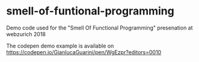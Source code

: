 # smell-of-funtional-programming
Demo code used for the "Smell Of Functional Programming" presenation at webzurich 2018

The codepen demo example is available on
https://codepen.io/GianlucaGuarini/pen/WgEzpr?editors=0010
